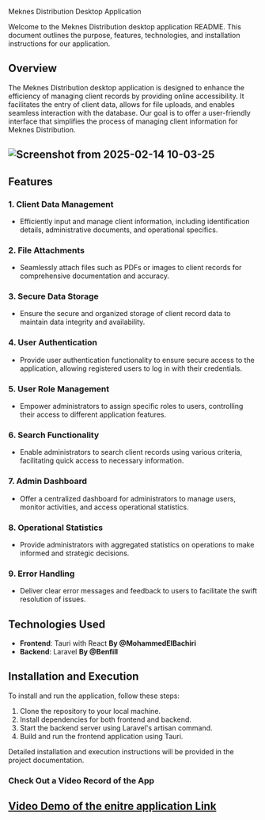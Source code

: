Meknes Distribution Desktop Application

Welcome to the Meknes Distribution desktop application README. This document outlines the purpose, features, technologies, and installation instructions for our application.

## Overview

The Meknes Distribution desktop application is designed to enhance the efficiency of managing client records by providing online accessibility. It facilitates the entry of client data, allows for file uploads, and enables seamless interaction with the database. Our goal is to offer a user-friendly interface that simplifies the process of managing client information for Meknes Distribution.

![Screenshot from 2025-02-14 10-03-25](https://github.com/user-attachments/assets/08b8f6f9-64d9-4c1e-a643-0352c06ccb59)
---

## Features

### 1. Client Data Management
- Efficiently input and manage client information, including identification details, administrative documents, and operational specifics.

### 2. File Attachments
- Seamlessly attach files such as PDFs or images to client records for comprehensive documentation and accuracy.

### 3. Secure Data Storage
- Ensure the secure and organized storage of client record data to maintain data integrity and availability.

### 4. User Authentication
- Provide user authentication functionality to ensure secure access to the application, allowing registered users to log in with their credentials.

### 5. User Role Management
- Empower administrators to assign specific roles to users, controlling their access to different application features.

### 6. Search Functionality
- Enable administrators to search client records using various criteria, facilitating quick access to necessary information.

### 7. Admin Dashboard
- Offer a centralized dashboard for administrators to manage users, monitor activities, and access operational statistics.

### 8. Operational Statistics
- Provide administrators with aggregated statistics on operations to make informed and strategic decisions.

### 9. Error Handling
- Deliver clear error messages and feedback to users to facilitate the swift resolution of issues.

## Technologies Used

- **Frontend**: Tauri with React **By @MohammedElBachiri**
- **Backend**: Laravel **By @Benfill**

## Installation and Execution

To install and run the application, follow these steps:

1. Clone the repository to your local machine.
2. Install dependencies for both frontend and backend.
3. Start the backend server using Laravel's artisan command.
4. Build and run the frontend application using Tauri.

Detailed installation and execution instructions will be provided in the project documentation.

### Check Out a Video Record of the App
[Video Demo of the enitre application Link](https://drive.google.com/file/d/1M7r3zYBqTil6ht9tNRkIe0n3CPwsUvUV/view)
---
